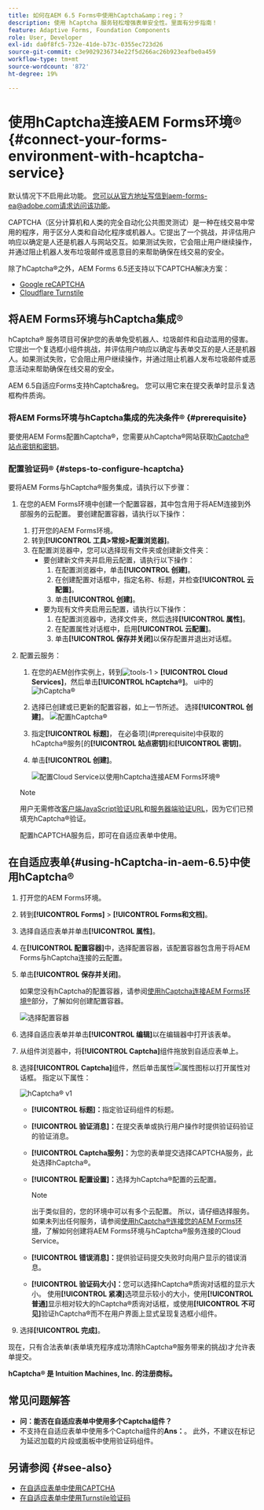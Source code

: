 ```yaml
---
title: 如何在AEM 6.5 Forms中使用hCaptcha&amp；reg；？
description: 使用 hCaptcha 服务轻松增强表单安全性。里面有分步指南！
feature: Adaptive Forms, Foundation Components
role: User, Developer
exl-id: da0f8fc5-732e-41de-b73c-0355ec723d26
source-git-commit: c3e9029236734e22f5d266ac26b923eafbe0a459
workflow-type: tm+mt
source-wordcount: '872'
ht-degree: 19%

---
```


# 使用hCaptcha连接AEM Forms环境® {#connect-your-forms-environment-with-hcaptcha-service}


<span class="preview">默认情况下不启用此功能。 您可以从官方地址写信到aem-forms-ea@adobe.com请求访问该功能。</span>

CAPTCHA（区分计算机和人类的完全自动化公共图灵测试）是一种在线交易中常用的程序，用于区分人类和自动化程序或机器人。它提出了一个挑战，并评估用户响应以确定是人还是机器人与网站交互。如果测试失败，它会阻止用户继续操作，并通过阻止机器人发布垃圾邮件或恶意目的来帮助确保在线交易的安全。

除了hCaptcha®之外，AEM Forms 6.5还支持以下CAPTCHA解决方案：

* [Google reCAPTCHA](/help/forms/using/captcha-adaptive-forms.md)
* [Cloudflare Turnstile](/help/forms/using/integrate-adaptive-forms-turnstile.md)

## 将AEM Forms环境与hCaptcha集成®

hCaptcha® 服务项目可保护您的表单免受机器人、垃圾邮件和自动滥用的侵害。它提出一个复选框小组件挑战，并评估用户响应以确定与表单交互的是人还是机器人。如果测试失败，它会阻止用户继续操作，并通过阻止机器人发布垃圾邮件或恶意活动来帮助确保在线交易的安全。

AEM 6.5自适应Forms支持hCaptcha&amp;reg。 您可以用它来在提交表单时显示复选框构件质询。

<!-- ![hCaptcha&reg;](assets/hCaptcha&reg;-challenge.png)-->


### 将AEM Forms环境与hCaptcha集成的先决条件® {#prerequisite}

要使用AEM Forms配置hCaptcha®，您需要从hCaptcha®网站获取[hCaptcha®站点密钥和密钥](https://docs.hcaptcha.com/switch/#get-your-hcaptcha-sitekey-and-secret-key)。

### 配置验证码® {#steps-to-configure-hcaptcha}

要将AEM Forms与hCaptcha®服务集成，请执行以下步骤：

1. 在您的AEM Forms环境中创建一个配置容器，其中包含用于将AEM连接到外部服务的云配置。 要创建配置容器，请执行以下操作：
   1. 打开您的AEM Forms环境。
   1. 转到&#x200B;**[!UICONTROL 工具>常规>配置浏览器]**。
   1. 在配置浏览器中，您可以选择现有文件夹或创建新文件夹：
      * 要创建新文件夹并启用云配置，请执行以下操作：
         1. 在配置浏览器中，单击&#x200B;**[!UICONTROL 创建]**。
         1. 在创建配置对话框中，指定名称、标题，并检查&#x200B;**[!UICONTROL 云配置]**。
         1. 单击&#x200B;**[!UICONTROL 创建]**。
      * 要为现有文件夹启用云配置，请执行以下操作：
         1. 在配置浏览器中，选择文件夹，然后选择&#x200B;**[!UICONTROL 属性]**。
         1. 在配置属性对话框中，启用&#x200B;**[!UICONTROL 云配置]**。
         1. 单击&#x200B;**[!UICONTROL 保存并关闭]**&#x200B;以保存配置并退出对话框。

1. 配置云服务：
   1. 在您的AEM创作实例上，转到![tools-1](assets/tools-1.png) > **[!UICONTROL Cloud Services]**，然后单击&#x200B;**[!UICONTROL hCaptcha®]**。
      ui中的![hCaptcha®](assets/hcaptcha-in-ui.png)
   1. 选择已创建或已更新的配置容器，如上一节所述。 选择&#x200B;**[!UICONTROL 创建]**。
      ![配置hCaptcha®](assets/config-hcaptcha.png)
   1. 指定&#x200B;**[!UICONTROL 标题]**，<!--**[!UICONTROL Name]**--> 在必备项](#prerequisite)中获取的hCaptcha®服务[的&#x200B;**[!UICONTROL 站点密钥]**&#x200B;和&#x200B;**[!UICONTROL 密钥]**。
   1. 单击&#x200B;**[!UICONTROL 创建]**。

      ![配置Cloud Service以使用hCaptcha连接AEM Forms环境®](assets/create-hcaptcha-config.png)

   >[!NOTE]
   > 用户无需修改[客户端JavaScript验证URL](https://docs.hcaptcha.com/#add-the-hcaptcha-widget-to-your-webpage)和[服务器端验证URL](https://docs.hcaptcha.com/#verify-the-user-response-server-side)，因为它们已预填充hCaptcha®验证。

   配置hCAPTCHA服务后，即可在自适应表单中使用。

## 在自适应表单{#using-hCaptcha-in-aem-6.5}中使用hCaptcha®

1. 打开您的AEM Forms环境。
1. 转到&#x200B;**[!UICONTROL Forms]** > **[!UICONTROL Forms和文档]**。
1. 选择自适应表单并单击&#x200B;**[!UICONTROL 属性]**。
1. 在&#x200B;**[!UICONTROL 配置容器]**&#x200B;中，选择配置容器，该配置容器包含用于将AEM Forms与hCaptcha连接的云配置。
1. 单击&#x200B;**[!UICONTROL 保存并关闭]**。

   如果您没有hCaptcha的配置容器，请参阅[使用hCaptcha连接AEM Forms环境®](#configure-hcaptcha-steps-to-configure-hcaptcha)部分，了解如何创建配置容器。

   ![选择配置容器](/help/forms/using/assets/captcha-properties.png)

1. 选择自适应表单并单击&#x200B;**[!UICONTROL 编辑]**&#x200B;以在编辑器中打开该表单。
1. 从组件浏览器中，将&#x200B;**[!UICONTROL Captcha]**&#x200B;组件拖放到自适应表单上。
1. 选择&#x200B;**[!UICONTROL Captcha]**&#x200B;组件，然后单击属性![属性图标](assets/configure-icon.svg)以打开属性对话框。 指定以下属性：

   ![hCaptcha® v1](assets/config-hcaptcha-v1-img.png)

   * **[!UICONTROL 标题]：**&#x200B;指定验证码组件的标题。
   * **[!UICONTROL 验证消息]：**&#x200B;在提交表单或执行用户操作时提供验证码验证的验证消息。
   * **[!UICONTROL Captcha服务]：**&#x200B;为您的表单提交选择CAPTCHA服务，此处选择hCaptcha®。
   * **[!UICONTROL 配置设置]：**&#x200B;选择为hCaptcha®配置的云配置。
     >[!NOTE]
     >出于类似目的，您的环境中可以有多个云配置。 所以，请仔细选择服务。 如果未列出任何服务，请参阅[使用hCaptcha®连接您的AEM Forms环境](#connect-your-forms-environment-with-hcaptcha-service)，了解如何创建将AEM Forms环境与hCaptcha®服务连接的Cloud Service。

   * **[!UICONTROL 错误消息]：**&#x200B;提供验证码提交失败时向用户显示的错误消息。
   * **[!UICONTROL 验证码大小]：**&#x200B;您可以选择hCaptcha®质询对话框的显示大小。 使用&#x200B;**[!UICONTROL 紧凑]**&#x200B;选项显示较小的大小，使用&#x200B;**[!UICONTROL 普通]**&#x200B;显示相对较大的hCaptcha®质询对话框，或使用&#x200B;**[!UICONTROL 不可见]**&#x200B;验证hCaptcha®而不在用户界面上显式呈现复选框小组件。

1. 选择&#x200B;**[!UICONTROL 完成]**。


现在，只有合法表单(表单填充程序成功清除hCaptcha®服务带来的挑战)才允许表单提交。

**hCaptcha® 是 Intuition Machines, Inc. 的注册商标。**


## 常见问题解答

* **问：能否在自适应表单中使用多个Captcha组件？**
* 不支持在自适应表单中使用多个Captcha组件的&#x200B;**Ans：**。 此外，不建议在标记为延迟加载的片段或面板中使用验证码组件。

## 另请参阅 {#see-also}

* [在自适应表单中使用CAPTCHA](/help/forms/using/captcha-adaptive-forms.md)
* [在自适应表单中使用Turnstile验证码](/help/forms/using/integrate-adaptive-forms-turnstile.md)
